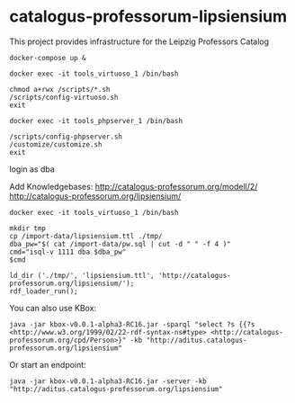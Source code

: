 # catalogus-professorum-lipsiensium
This project provides infrastructure for the Leipzig Professors Catalog

```
docker-compose up &
```

```
docker exec -it tools_virtuoso_1 /bin/bash
```

```
chmod a+rwx /scripts/*.sh
/scripts/config-virtuoso.sh
exit
```
```
docker exec -it tools_phpserver_1 /bin/bash
```
```
/scripts/config-phpserver.sh
/customize/customize.sh
exit
```
login as dba

Add Knowledgebases:
http://catalogus-professorum.org/modell/2/
http://catalogus-professorum.org/lipsiensium/
```
docker exec -it tools_virtuoso_1 /bin/bash
```
```
mkdir tmp
cp /import-data/lipsiensium.ttl ./tmp/
dba_pw="$( cat /import-data/pw.sql | cut -d " " -f 4 )"
cmd="isql-v 1111 dba $dba_pw"
$cmd
```
```
ld_dir ('./tmp/', 'lipsiensium.ttl', 'http://catalogus-professorum.org/lipsiensium/');
rdf_loader_run();
```

You can also use KBox:

```
java -jar kbox-v0.0.1-alpha3-RC16.jar -sparql "select ?s {{?s <http://www.w3.org/1999/02/22-rdf-syntax-ns#type> <http://catalogus-professorum.org/cpd/Person>}" -kb "http://aditus.catalogus-professorum.org/lipsiensium"
```

Or start an endpoint:

```
java -jar kbox-v0.0.1-alpha3-RC16.jar -server -kb "http://aditus.catalogus-professorum.org/lipsiensium"
```
